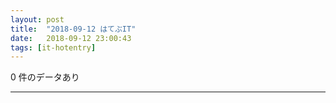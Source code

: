 ```yaml
---
layout: post
title:  "2018-09-12 はてぶIT"
date:   2018-09-12 23:00:43
tags: [it-hotentry]
---
```

0 件のデータあり

<hr>
